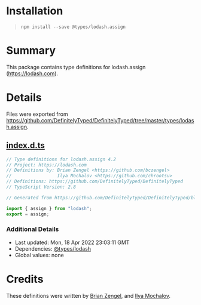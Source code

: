 # Installation
> `npm install --save @types/lodash.assign`

# Summary
This package contains type definitions for lodash.assign (https://lodash.com).

# Details
Files were exported from https://github.com/DefinitelyTyped/DefinitelyTyped/tree/master/types/lodash.assign.
## [index.d.ts](https://github.com/DefinitelyTyped/DefinitelyTyped/tree/master/types/lodash.assign/index.d.ts)
````ts
// Type definitions for lodash.assign 4.2
// Project: https://lodash.com
// Definitions by: Brian Zengel <https://github.com/bczengel>
//                 Ilya Mochalov <https://github.com/chrootsu>
// Definitions: https://github.com/DefinitelyTyped/DefinitelyTyped
// TypeScript Version: 2.8

// Generated from https://github.com/DefinitelyTyped/DefinitelyTyped/blob/master/types/lodash/scripts/generate-modules.ts

import { assign } from "lodash";
export = assign;

````

### Additional Details
 * Last updated: Mon, 18 Apr 2022 23:03:11 GMT
 * Dependencies: [@types/lodash](https://npmjs.com/package/@types/lodash)
 * Global values: none

# Credits
These definitions were written by [Brian Zengel](https://github.com/bczengel), and [Ilya Mochalov](https://github.com/chrootsu).
